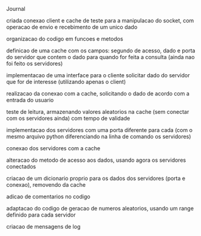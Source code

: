 Journal

criada conexao client e cache de teste para a manipulacao do socket, com operacao de envio e recebimento de um unico dado

organizacao do codigo em funcoes e metodos

definicao de uma cache com os campos: segundo de acesso, dado e porta do servidor que contem o dado para quando for feita a consulta (ainda nao foi feito os servidores)

implementacao de uma interface para o cliente solicitar dado do servidor que for de interesse (utilizando apenas o client)

realizacao da conexao com a cache, solicitando o dado de acordo com a entrada do usuario

teste de leitura, armazenando valores aleatorios na cache (sem conectar com os servidores ainda) com tempo de validade

implementacao dos servidores com uma porta diferente para cada (com o mesmo arquivo python diferenciando na linha de comando os servidores)

conexao dos servidores com a cache

alteracao do metodo de acesso aos dados, usando agora os servidores conectados

criacao de um dicionario proprio para os dados dos servidores (porta e conexao), removendo da cache

adicao de comentarios no codigo

adaptacao do codigo de geracao de numeros aleatorios, usando um range definido para cada servidor

criacao de mensagens de log